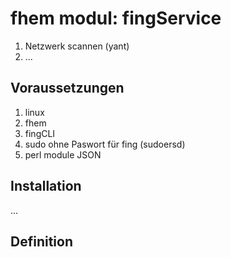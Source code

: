 # fhem modul: fingService

1. Netzwerk scannen (yant)
2. ...

## Voraussetzungen

1. linux 
2. fhem
3. fingCLI
4. sudo ohne Paswort für fing (sudoersd)
5. perl module JSON

## Installation

...

## Definition
